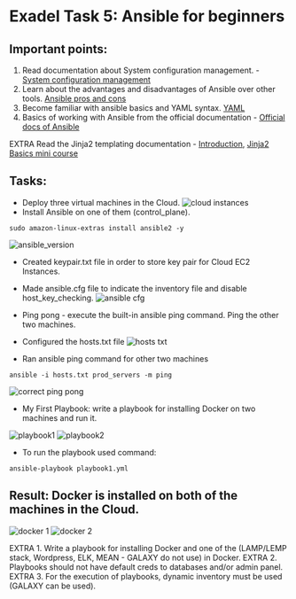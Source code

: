 # Exadel Task 5: Ansible for beginners
 
## Important points:
 
1. Read documentation about System configuration management. - [System configuration management](https://www.atlassian.com/continuous-delivery/principles/configuration-management)
2. Learn about the advantages and disadvantages of Ansible over other tools. [Ansible pros and cons](https://www.youtube.com/watch?v=1id6ERvfozo)
3. Become familiar with ansible basics and YAML syntax. [YAML](https://www.youtube.com/watch?v=1uFVr15xDGg)
4. Basics of working with Ansible from the official documentation - [Official docs of Ansible](https://docs.ansible.com/ansible/latest/user_guide/index.html#getting-started)

EXTRA Read the Jinja2 templating documentation - [Introduction](https://jinja2docs.readthedocs.io/en/stable/intro.html#experimental-python-3-support/), [Jinja2 Basics mini course](https://kodekloud.com/courses/jinja2-templating/)
 
## Tasks:
- Deploy three virtual machines in the Cloud. 
![cloud instances](https://user-images.githubusercontent.com/85607071/157311790-7e1b1b31-ec7a-4a0a-bdc5-35d04b837144.png)
- Install Ansible on one of them (control_plane).
```
sudo amazon-linux-extras install ansible2 -y
```
![ansible_version](https://user-images.githubusercontent.com/85607071/157445202-d5c00538-1a1b-4d0f-af33-c65fd24ff325.png)

- Created keypair.txt file in order to store key pair for Cloud EC2 Instances.
- Made ansible.cfg file to indicate the inventory file and disable host_key_checking.
![ansible cfg](https://user-images.githubusercontent.com/85607071/157497378-622eda9e-4ce4-4c3d-9e72-e5430b59eaec.png)

- Ping pong - execute the built-in ansible ping command. Ping the other two machines.
- Configured the hosts.txt file 
![hosts txt](https://user-images.githubusercontent.com/85607071/157450003-9e7d9d38-d0ad-4701-8cd1-79af0d840a72.png)
- Ran ansible ping command for other two machines
```
ansible -i hosts.txt prod_servers -m ping
```
![correct ping pong](https://user-images.githubusercontent.com/85607071/157451323-a3b3702b-f005-41d4-abac-325e143d2770.png)

- My First Playbook: write a playbook for installing Docker on two machines and run it.

![playbook1](https://user-images.githubusercontent.com/85607071/157496012-76a41fb7-cb69-480a-bcf4-b04f6007b992.png)
![playbook2](https://user-images.githubusercontent.com/85607071/157496050-d2e9ea1e-51cd-4609-93c5-c4d77191ef55.png)

- To run the playbook used command:
```
ansible-playbook playbook1.yml
```
## Result: Docker is installed on both of the machines in the Cloud.
![docker 1](https://user-images.githubusercontent.com/85607071/157498717-5c4e2d7a-3bca-4f49-911a-c2fc4d9ad20a.png)
![docker 2](https://user-images.githubusercontent.com/85607071/157498737-1c9c2cda-80d9-4d72-8ee3-806b68eab1ce.png)


       
EXTRA 1. Write a playbook for installing Docker and one of the (LAMP/LEMP stack, Wordpress, ELK, MEAN - GALAXY do not use) in Docker.
EXTRA 2. Playbooks should not have default creds to databases and/or admin panel.
EXTRA 3. For the execution of playbooks, dynamic inventory must be used (GALAXY can be used).
